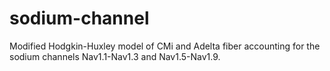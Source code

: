 # sodium-channel
Modified Hodgkin-Huxley model of CMi and Adelta fiber accounting for the sodium channels Nav1.1-Nav1.3 and Nav1.5-Nav1.9. 
